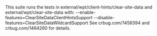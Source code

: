 This suite runs the tests in external/wpt/client-hints/clear-site-data and
external/wpt/clear-site-data with:
--enable-features=ClearSiteDataClientHintsSupport
--disable-features=ClearSiteDataWildcardSupport
See crbug.com/1458394 and crbug.com/1464260 for details.
